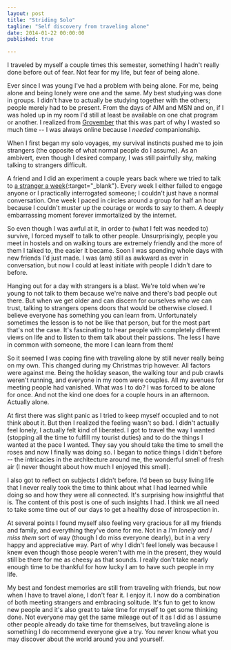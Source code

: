 ```yaml
---
layout: post
title: "Striding Solo"
tagline: "Self discovery from traveling alone"
date: 2014-01-22 00:00:00
published: true

---
```


I traveled by myself a couple times this semester, something I hadn't really 
done before out of fear. Not fear for my life, but fear of being alone. 

Ever since I was young I've had a problem with being alone. For me, being alone 
and being lonely were one and the same. My best studying was done in groups. I 
didn't have to actually be studying together with the others; people merely had 
to be present. From the days of AIM and MSN and on, if I was holed up in my room 
I'd still at least be available on one chat program or another. I realized from 
[Grovember](/blog/grovember-2) that this was part of why I wasted so much time 
-- I was always online because I _needed_ companionship.

When I first began my solo voyages, my survival instincts pushed me to join 
strangers (the opposite of what normal people do I assume). As an ambivert, even 
though I desired company, I was still painfully shy, making talking to strangers 
difficult.

A friend and I did an experiment a couple years back where we tried to talk to 
[a stranger a 
week](http://astrangeraweek.wordpress.com/2011/01/20/hello-world/){:target="_blank"}. 
Every week I either failed to engage anyone or I practically interrogated 
someone; I couldn't just have a normal conversation. One week I paced in circles 
around a group for half an hour because I couldn't muster up the courage or 
words to say to them. A deeply embarrassing moment forever immortalized by the 
internet.

So even though I was awful at it, in order to (what I felt was needed to) 
survive, I forced myself to talk to other people. Unsurprisingly, people you 
meet in hostels and on walking tours are extremely friendly and the more of them 
I talked to, the easier it became. Soon I was spending whole days with new 
friends I'd just made. I was (am) still as awkward as ever in conversation, but 
now I could at least initiate with people I didn't dare to before.

Hanging out for a day with strangers is a blast. We're told when we're young to 
not talk to them because we're naive and there's bad people out there. But when 
we get older and can discern for ourselves who we can trust, talking to 
strangers opens doors that would be otherwise closed. I believe everyone has 
something you can learn from. Unfortunately sometimes the lesson is to not be 
like that person, but for the most part that's not the case. It's fascinating to 
hear people with completely different views on life and to listen to them talk 
about their passions. The less I have in common with someone, the more I can 
learn from them!

So it seemed I was coping fine with traveling alone by still never really being 
on my own. This changed during my Christmas trip however. All factors were 
against me. Being the holiday season, the walking tour and pub crawls weren't 
running, and everyone in my room were couples. All my avenues for meeting people 
had vanished. What was I to do? I was forced to be alone for once.  And not the 
kind one does for a couple hours in an afternoon. Actually alone.

At first there was slight panic as I tried to keep myself occupied and to not 
think about it. But then I realized the feeling wasn't so bad. I didn't actually 
feel lonely, I actually felt kind of liberated. I got to travel the way I wanted 
(stopping all the time to fulfill my tourist duties) and to do the things I 
wanted at the pace I wanted. They say you should take the time to smell the 
roses and now I finally was doing so. I began to notice things I didn't before 
-- the intricacies in the architecture around me, the wonderful smell of fresh 
air (I never thought about how much I enjoyed this smell).

I also got to reflect on subjects I didn't before. I'd been so busy living life 
that I never really took the time to think about what I had learned while doing 
so and how they were all connected. It's surprising how insightful that is.  The 
content of this post is one of such insights I had. I think we all need to take 
some time out of our days to get a healthy dose of introspection in.

At several points I found myself also feeling very gracious for all my friends 
and family, and everything they've done for me. Not in a _I'm lonely and I miss 
them_ sort of way (though I do miss everyone dearly), but in a very happy and 
appreciative way. Part of why I didn't feel lonely was because I knew even 
though those people weren't with me in the present, they would still be there 
for me as cheesy as that sounds. I really don't take nearly enough time to be 
  thankful for how lucky I am to have such people in my life.

My best and fondest memories are still from traveling with friends, but now when 
I have to travel alone, I don't fear it. I enjoy it. I now do a combination of 
both meeting strangers and embracing solitude. It's fun to get to know new 
people and it's also great to take time for myself to get some thinking done. 
Not everyone may get the same mileage out of it as I did as I assume other 
people already do take time for themselves, but traveling alone is something I 
do recommend everyone give a try. You never know what you may discover about the 
  world around you and yourself.

